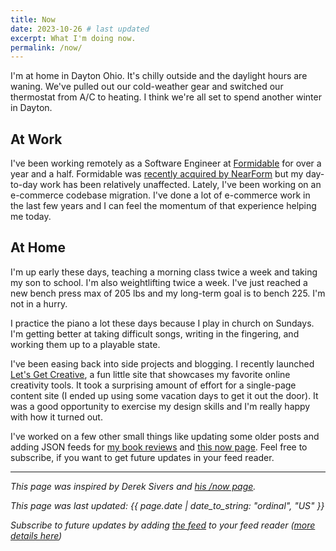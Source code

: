 ```yaml
---
title: Now
date: 2023-10-26 # last updated
excerpt: What I'm doing now.
permalink: /now/
---
```


I'm at home in Dayton Ohio. It's chilly outside and the daylight hours are waning. We've pulled out our cold-weather gear and switched our thermostat from A/C to heating. I think we're all set to spend another winter in Dayton.

## At Work

I've been working remotely as a Software Engineer at [Formidable](https://formidable.com/) for over a year and a half. Formidable was [recently acquired by NearForm](https://formidable.com/blog/2023/formidable-joins-forces-with-nearform/) but my day-to-day work has been relatively unaffected. Lately, I've been working on an e-commerce codebase migration. I've done a lot of e-commerce work in the last few years and I can feel the momentum of that experience helping me today.

## At Home

I'm up early these days, teaching a morning class twice a week and taking my son to school. I'm also weightlifting twice a week. I've just reached a new bench press max of 205 lbs and my long-term goal is to bench 225. I'm not in a hurry.

I practice the piano a lot these days because I play in church on Sundays. I'm getting better at taking difficult songs, writing in the fingering, and working them up to a playable state.

I've been easing back into side projects and blogging. I recently launched [Let's Get Creative](https://www.bryanbraun.com/lets-get-creative/), a fun little site that showcases my favorite online creativity tools. It took a surprising amount of effort for a single-page content site (I ended up using some vacation days to get it out the door). It was a good opportunity to exercise my design skills and I'm really happy with how it turned out.

I've worked on a few other small things like updating some older posts and adding JSON feeds for [my book reviews]({{site.url}}/books.json) and [this now page]({{site.url}}/now.json). Feel free to subscribe, if you want to get future updates in your feed reader.

---

_This page was inspired by Derek Sivers and [his /now page](https://sivers.org/now)._

_This page was last updated: {{ page.date | date_to_string: "ordinal", "US" }}_

_Subscribe to future updates by adding [the feed]({{site.url}}/now.json) to your feed reader ([more details here](https://aboutfeeds.com/))_
